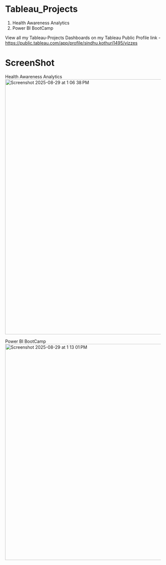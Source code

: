 # Tableau_Projects
1. Health Awareness Analytics
2. Power BI BootCamp

View all my Tableau-Projects Dashboards on my Tableau Public Profile link -
https://public.tableau.com/app/profile/sindhu.kothuri1495/vizzes

# ScreenShot
Health Awareness Analytics
<img width="1440" height="825" alt="Screenshot 2025-08-29 at 1 06 38 PM" src="https://github.com/user-attachments/assets/52b7b140-d952-4842-90b9-2918563e4f0d" />

Power BI BootCamp
<img width="1258" height="699" alt="Screenshot 2025-08-29 at 1 13 01 PM" src="https://github.com/user-attachments/assets/97189e17-7370-4600-9b38-40a51f6214d7" />
